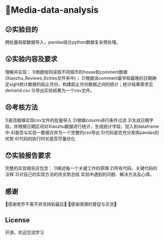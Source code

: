 # 🧠Media-data-analysis
## 😕实验目的
跨批量局部数据导入，pandas结合python数据复杂预处理。
## 😮实验内容及要求
理解并实现：
1)根据规则读取不同城市的house和comment数据(Xiaozhu_Reviews_6cities文件夹中)；
2)根据该comment最早和最晚的日期确定sight统计数据的起止月份，构建起止月份数据之间的统计；统计结果需求见demand.csv
3)导出实验结果为一个csv文件。
## 😣考核方法
1)是否能够实现csv文件的批量导入
2)根据column进行条件过滤
3)生成日期字段，并根据日期区间对Xiaozhu数据进行统计，生成统计字段，加入到dataframe中
4)是否与实验一数据合并为一个完整的csv导出
5)代码是否充分发挥pandas的优势
6)代码的执行时长是否尽量优化
## 😯实验报告要求
完整的实验报告应包含：
1)阐述每一个关键工作的原理
2)所有代码，关键代码的注释
3)对自己的实现方法的优劣势总结
实验中遇到的问题、解决方法及心得。

## 感谢
🤺感谢老乔不离不弃坚持到最后🤺
 🥰感谢漪漪的督促与交流🥰

## License
开源，欢迎交流学习
